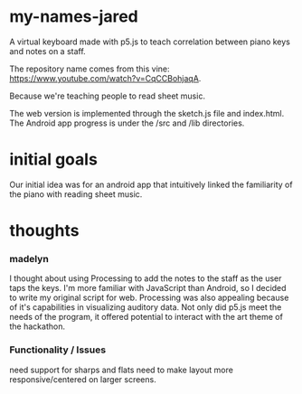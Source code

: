 # my-names-jared
A virtual keyboard made with p5.js to teach correlation between piano keys and notes on a staff. 

The repository name comes from this vine: https://www.youtube.com/watch?v=CqCCBohjaqA. 

Because we're teaching people to read sheet music. 

The web version is implemented through the sketch.js file and index.html. The Android app progress is under the /src and /lib directories. 

# initial goals 
Our initial idea was for an android app that intuitively linked the familiarity of the piano with reading sheet music. 

# thoughts
### madelyn
I thought about using Processing to add the notes to the staff as the user taps the keys. I'm more familiar with JavaScript than
Android, so I decided to write my original script for web. Processing was also appealing because of it's capabilities in visualizing auditory
data. Not only did p5.js meet the needs of the program, it offered potential to interact with the art theme of the hackathon. 


### Functionality / Issues
need support for sharps and flats
need to make layout more responsive/centered on larger screens. 

